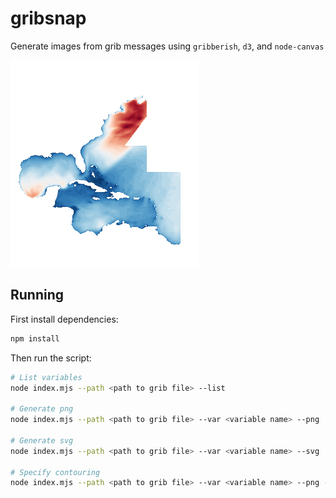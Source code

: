 # gribsnap

Generate images from grib messages using `gribberish`, `d3`, and `node-canvas`

![example significant wave height output](./swh.png)

## Running

First install dependencies:

```bash
npm install
```

Then run the script:

```bash
# List variables
node index.mjs --path <path to grib file> --list

# Generate png
node index.mjs --path <path to grib file> --var <variable name> --png

# Generate svg
node index.mjs --path <path to grib file> --var <variable name> --svg

# Specify contouring
node index.mjs --path <path to grib file> --var <variable name> --png --minThreshold 0  --maxThreshold 100 --steps 10
```